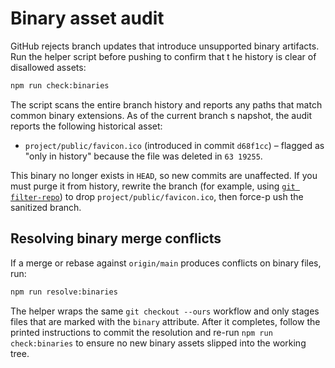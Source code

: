 # Binary asset audit

GitHub rejects branch updates that introduce unsupported binary artifacts. Run the helper script before pushing to confirm that t
he history is clear of disallowed assets:

```bash
npm run check:binaries
```

The script scans the entire branch history and reports any paths that match common binary extensions. As of the current branch s
napshot, the audit reports the following historical asset:

- `project/public/favicon.ico` (introduced in commit `d68f1cc`) – flagged as "only in history" because the file was deleted in `63
19255`.

This binary no longer exists in `HEAD`, so new commits are unaffected. If you must purge it from history, rewrite the branch (for
 example, using [`git filter-repo`](https://github.com/newren/git-filter-repo)) to drop `project/public/favicon.ico`, then force-p
ush the sanitized branch.

## Resolving binary merge conflicts

If a merge or rebase against `origin/main` produces conflicts on binary files, run:

```bash
npm run resolve:binaries
```

The helper wraps the same `git checkout --ours` workflow and only stages files that are marked with the `binary` attribute. After it completes, follow the printed instructions to commit the resolution and re-run `npm run check:binaries` to ensure no new binary assets slipped into the working tree.
